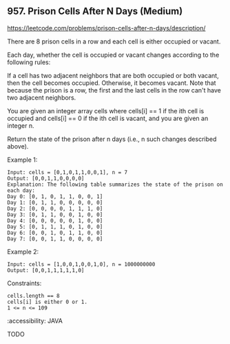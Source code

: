 ## 957. Prison Cells After N Days (Medium)
https://leetcode.com/problems/prison-cells-after-n-days/description/



There are 8 prison cells in a row and each cell is either occupied or vacant.

Each day, whether the cell is occupied or vacant changes according to the following rules:

If a cell has two adjacent neighbors that are both occupied or both vacant, then the cell becomes occupied.
Otherwise, it becomes vacant.
Note that because the prison is a row, the first and the last cells in the row can't have two adjacent neighbors.

You are given an integer array cells where cells[i] == 1 if the ith cell is occupied and cells[i] == 0 if the ith cell is vacant, and you are given an integer n.

Return the state of the prison after n days (i.e., n such changes described above).

 

Example 1:

    Input: cells = [0,1,0,1,1,0,0,1], n = 7
    Output: [0,0,1,1,0,0,0,0]
    Explanation: The following table summarizes the state of the prison on each day:
    Day 0: [0, 1, 0, 1, 1, 0, 0, 1]
    Day 1: [0, 1, 1, 0, 0, 0, 0, 0]
    Day 2: [0, 0, 0, 0, 1, 1, 1, 0]
    Day 3: [0, 1, 1, 0, 0, 1, 0, 0]
    Day 4: [0, 0, 0, 0, 0, 1, 0, 0]
    Day 5: [0, 1, 1, 1, 0, 1, 0, 0]
    Day 6: [0, 0, 1, 0, 1, 1, 0, 0]
    Day 7: [0, 0, 1, 1, 0, 0, 0, 0]
Example 2:

    Input: cells = [1,0,0,1,0,0,1,0], n = 1000000000
    Output: [0,0,1,1,1,1,1,0]
     

Constraints:
    
    cells.length == 8
    cells[i] is either 0 or 1.
    1 <= n <= 109

    
:accessibility: JAVA

   
  
TODO
